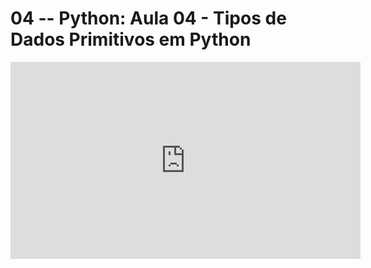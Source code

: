 # 04 -- Python: Aula 04 - Tipos de Dados Primitivos em Python

<iframe 
        width="560" 
        height="315" 
        src="https://www.youtube.com/embed/g6QJCal2_7w" 
        title="YouTube video player" 
        frameborder="0" 
        allow="accelerometer; autoplay; clipboard-write; encrypted-media; gyroscope; picture-in-picture" 
        allowfullscreen
        >
</iframe>

